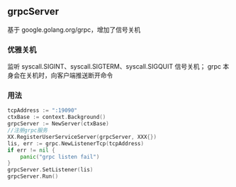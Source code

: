 ## grpcServer
基于 google.golang.org/grpc，增加了信号关机

### 优雅关机
监听 syscall.SIGINT、syscall.SIGTERM、syscall.SIGQUIT 信号关机；
grpc 本身会在关机时，向客户端推送断开命令

### 用法
```go
tcpAddress := ":19090"
ctxBase := context.Background()
grpcServer := NewServer(ctxBase)
//注册grpc服务
XX.RegisterUserServiceServer(grpcServer, XXX{})
lis, err := grpc.NewListenerTcp(tcpAddress)
if err != nil {
    panic("grpc listen fail")
}
grpcServer.SetListener(lis)
grpcServer.Run()
```